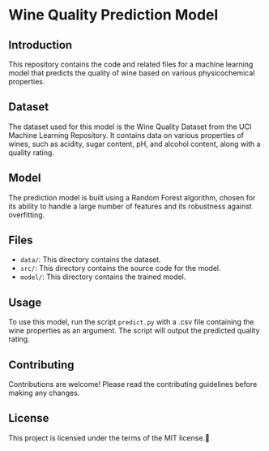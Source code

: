 # Wine Quality Prediction Model

## Introduction

This repository contains the code and related files for a machine learning model that predicts the quality of wine based on various physicochemical properties.

## Dataset

The dataset used for this model is the Wine Quality Dataset from the UCI Machine Learning Repository. It contains data on various properties of wines, such as acidity, sugar content, pH, and alcohol content, 
along with a quality rating.

## Model

The prediction model is built using a Random Forest algorithm, chosen for its ability to handle a large number of features and its robustness against overfitting.

## Files

- `data/`: This directory contains the dataset.
- `src/`: This directory contains the source code for the model.
- `model/`: This directory contains the trained model.

## Usage

To use this model, run the script `predict.py` with a .csv file containing the wine properties as an argument. The script will output the predicted quality rating.

## Contributing

Contributions are welcome! Please read the contributing guidelines before making any changes.

## License

This project is licensed under the terms of the MIT license.🚀
